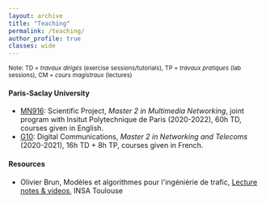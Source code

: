 ```yaml
---
layout: archive
title: "Teaching"
permalink: /teaching/
author_profile: true
classes: wide
---
```


<small>Note: TD = *travaux dirigés* (exercise sessions/tutorials), TP = *travaux pratiques* (lab sessions), CM = *cours magistraux* (lectures)</small>

#### Paris-Saclay University
* [MN916](https://www.universite-paris-saclay.fr/en/education/master/electrical-engineering/m2-multimedia-networking): Scientific Project, *Master 2 in Multimedia Networking*, joint program with Insitut Polytechnique de Paris (2020-2022), 60h TD, courses given in English.
* [G10](https://www.universite-paris-saclay.fr/formation/master/electronique-energie-electrique-automatique/m2-reseaux-et-telecoms): Digital Communications, *Master 2 in Networking and Telecoms* (2020-2021), 16h TD + 8h TP, courses given in French.

#### Resources
* Olivier Brun, Modèles et algorithmes pour l'ingéniérie de trafic, [Lecture notes & videos](https://github.com/luuquangtrung/luuquangtrung.github.io/blob/master/files/teaching-resources/brun.md), INSA Toulouse
